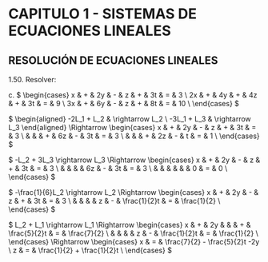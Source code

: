 # CAPITULO 1 - SISTEMAS DE ECUACIONES LINEALES

## RESOLUCIÓN DE ECUACIONES LINEALES

1.50. Resolver:

c. $
\begin{cases}
 x & + & 2y & - &  z & + & 3t & = &  3 \\
2x & + & 4y & + & 4z & + & 3t & = &  9 \\
3x & + & 6y & - &  z & + & 8t & = & 10 \\
\end{cases}
$

$
\begin{aligned}
-2L_1 + L_2 & \rightarrow L_2 \\
-3L_1 + L_3 & \rightarrow L_3
\end{aligned}
\Rightarrow
\begin{cases}
x & + & 2y & - &  z & + & 3t & = & 3 \\
  &   &    & + & 6z & - & 3t & = & 3 \\
  &   &    & + & 2z & - &  t & = & 1 \\
\end{cases}
$

$
-L_2 + 3L_3 \rightarrow L_3 \Rightarrow
\begin{cases}
x & + & 2y & - &  z & + & 3t & = & 3 \\
  &   &    &   & 6z & - & 3t & = & 3 \\
  &   &    &   &    &   &  0 & = & 0 \\
\end{cases}
$

$
-\frac{1}{6}L_2 \rightarrow L_2 \Rightarrow
\begin{cases}
x & + & 2y & - & z & + &           3t & = &           3 \\
  &   &    &   & z & - & \frac{1}{2}t & = & \frac{1}{2} \\
\end{cases}
$

$
L_2 + L_1 \rightarrow L_1 \Rightarrow
\begin{cases}
x & + & 2y &   &   & + & \frac{5}{2}t & = & \frac{7}{2} \\
  &   &    &   & z & - & \frac{1}{2}t & = & \frac{1}{2} \\
\end{cases}
\Rightarrow
\begin{cases}
x & = & \frac{7}{2} - \frac{5}{2}t -2y \\
z & = & \frac{1}{2} + \frac{1}{2}t \\
\end{cases}
$
